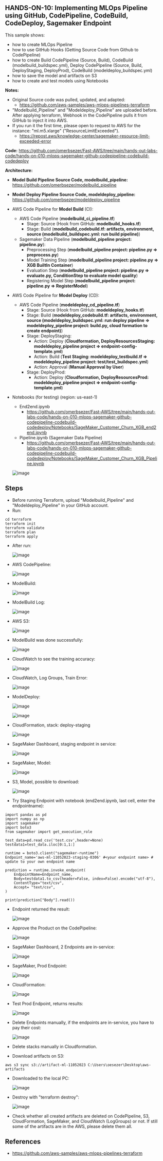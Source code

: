 ## HANDS-ON-10: Implementing MLOps Pipeline using GitHub, CodePipeline, CodeBuild, CodeDeploy, Sagemaker Endpoint

This sample shows:
- how to create MLOps Pipeline 
- how to use GitHub Hooks (Getting Source Code from Github to CodePipeline)
- how to create Build CodePipeline (Source, Build), CodeBuild (modelbuild_buildspec.yml), Deploy CodePipeline (Source, Build, DeployStaging, DeployProd), CodeBuild (modeldeploy_buildspec.yml)
- how to save the model and artifacts on S3
- how to create and test models using Notebooks

**Notes:**
- Original Source code was pulled, updated, and adapted:
  - https://github.com/aws-samples/aws-mlops-pipelines-terraform
- "Modelbuild_Pipeline" and "Modeldeploy_Pipeline" are uploaded before. After applying terraform, Webhook in the CodePipeline pulls it from GitHub to inject it into AWS.
- If you run it the first time, please open to request to AWS for the instance: "ml.m5.xlarge" ("ResourceLimitExceeded").
  - https://repost.aws/knowledge-center/sagemaker-resource-limit-exceeded-error  

**Code:** https://github.com/omerbsezer/Fast-AWS/tree/main/hands-out-labs-code/hands-on-010-mlops-sagemaker-github-codepipeline-codebuild-codedeploy


**Architecture:**
- **Model Build Pipeline Source Code, modelbuild_pipeline:**  https://github.com/omerbsezer/modelbuild_pipeline 
- **Model Deploy Pipeline Source Code, modeldeploy_pipeline:** https://github.com/omerbsezer/modeldeploy_pipeline
- AWS Code Pipeline for **Model Build** (CI):
  - AWS Code Pipeline (**modelbuild_ci_pipeline.tf**)
    - Stage: Source (Hook from GitHub: **modelbuild_hooks.tf**)
    - Stage: Build (**modelbuild_codebuild.tf: artifacts, environment, source (modelbuild_buildspec.yml: run build pipeline)**)
  - Sagemaker Data Pipeline (**modelbuild_pipeline project: pipeline.py**):
    - Preprocessing Step (**modelbuild_pipeline project: pipeline.py => preprocess.py**)
    - Model Training Step (**modelbuild_pipeline project: pipeline.py => XGB BuiltIn Container**)
    - Evaluation Step (**modelbuild_pipeline project: pipeline.py => evaluate.py, ConditionStep to evaluate model quality**)
    - Registering Model Step (**modelbuild_pipeline project: pipeline.py => RegisterModel**)
- AWS Code Pipeline for **Model Deploy** (CD):
  - AWS Code Pipeline (**modeldeploy_cd_pipeline.tf**)
    - Stage: Source (Hook from GitHub: **modeldeploy_hooks.tf**)
    - Stage: Build (**modeldeploy_codebuild.tf: artifacts, environment, source (modeldeploy_buildspec.yml: run deploy pipeline => modeldeploy_pipeline project: build.py,  cloud formation to create endpoint)**)  
    - Stage: DeployStaging:
      - Action: Deploy (**Cloudformation, DeployResourcesStaging: modeldeploy_pipeline project => endpoint-config-template.yml**)
      - Action: Build (**Test Staging: modeldeploy_testbuild.tf => modeldeploy_pipeline project: test/test_buildspec.yml**)
      - Action: Approval (**Manual Approval by User**)
    - Stage: DeployProd:
      - Action: Deploy (**Cloudformation, DeployResourcesProd: modeldeploy_pipeline project => endpoint-config-template.yml**)
- Notebooks (for testing) (region: us-east-1)
  - End2end.ipynb
    - https://github.com/omerbsezer/Fast-AWS/tree/main/hands-out-labs-code/hands-on-010-mlops-sagemaker-github-codepipeline-codebuild-codedeploy/Notebooks/SageMaker_Customer_Churn_XGB_end2end.ipynb
  - Pipeline.ipynb (Sagemaker Data Pipeline)
    - https://github.com/omerbsezer/Fast-AWS/tree/main/hands-out-labs-code/hands-on-010-mlops-sagemaker-github-codepipeline-codebuild-codedeploy/Notebooks/SageMaker_Customer_Churn_XGB_Pipeline.ipynb  
    
   ![image](https://github.com/omerbsezer/Fast-Terraform/assets/10358317/09c0ac8a-0fe5-4877-8440-b29a22bad5cf)


## Steps
- Before running Terraform, upload "Modelbuild_Pipeline" and "Modeldeploy_Pipeline" in your GitHub account.
- Run:

```
cd terraform
terraform init
terraform validate
terraform plan
terraform apply
```

- After run:

  ![image](https://github.com/omerbsezer/Fast-Terraform/assets/10358317/7e2060d0-af1c-4b5e-af43-a100f163453b)

- AWS CodePipeline:

  ![image](https://github.com/omerbsezer/Fast-Terraform/assets/10358317/7daef38d-2901-4087-b990-3d8b3676783e)

- ModelBuild:

  ![image](https://github.com/omerbsezer/Fast-Terraform/assets/10358317/1bc7cfe7-a7b5-4155-b4a1-cbb8763a036d)

- ModelBuild Log:

  ![image](https://github.com/omerbsezer/Fast-Terraform/assets/10358317/72ba0e56-a66f-4427-b35c-5680ae681fc6)
  
- AWS S3:

  ![image](https://github.com/omerbsezer/Fast-Terraform/assets/10358317/5b6da22e-7ec8-4a61-821b-3ebc8d272593)

- ModelBuild was done successfully:

  ![image](https://github.com/omerbsezer/Fast-Terraform/assets/10358317/9e4bad11-883e-463a-928e-d87834439e6f)

- CloudWatch to see the training accuracy:

  ![image](https://github.com/omerbsezer/Fast-Terraform/assets/10358317/fa0dbc0e-e3a0-48d2-8c75-309d6dcf9e19)

- CloudWatch, Log Groups, Train Error:

  ![image](https://github.com/omerbsezer/Fast-Terraform/assets/10358317/095870fb-ff0d-4ce8-bbe1-348779d9be25)
    
- ModelDeploy:

  ![image](https://github.com/omerbsezer/Fast-Terraform/assets/10358317/a77c0467-3453-41dc-8f8c-c3995973bf82)

  ![image](https://github.com/omerbsezer/Fast-Terraform/assets/10358317/6fb4beb5-3d17-459f-8b31-a487b07d39f1)

- CloudFormation, stack: deploy-staging

  ![image](https://github.com/omerbsezer/Fast-Terraform/assets/10358317/205f6a3e-1e68-4fc6-895b-d30810c4e50c)

- SageMaker Dashboard, staging endpoint in service:

  ![image](https://github.com/omerbsezer/Fast-Terraform/assets/10358317/4121d5c4-c2db-4a2d-8a83-c5b2183e334b)

- SageMaker, Model:

  ![image](https://github.com/omerbsezer/Fast-Terraform/assets/10358317/ab3e3090-5f5b-42aa-84ff-53cc17a9a380)

- S3, Model, possible to download:

  ![image](https://github.com/omerbsezer/Fast-Terraform/assets/10358317/09bdaf28-582a-45bc-b4b1-d053da0ec206)

- Try Staging Endpoint with notebook (end2end.ipynb, last cell, enter the endpointname):

```
import pandas as pd
import numpy as np
import sagemaker
import boto3
from sagemaker import get_execution_role

test_data=pd.read_csv('test.csv',header=None)
testdata1=test_data.iloc[0:1,1:]

runtime = boto3.client("sagemaker-runtime")
Endpoint_name='aws-ml-11052023-staging-0306' #<your endpoint name> # update to your own endpoint name

prediction = runtime.invoke_endpoint(
    EndpointName=Endpoint_name,
    Body=testdata1.to_csv(header=False, index=False).encode("utf-8"),
    ContentType="text/csv",
    Accept= "text/csv",
)

print(prediction["Body"].read())
```
- Endpoint returned the result:

  ![image](https://github.com/omerbsezer/Fast-Terraform/assets/10358317/58d56412-b3a2-42bc-978c-4c828d3d1af8)

- Approve the Product on the CodePipeline:

  ![image](https://github.com/omerbsezer/Fast-Terraform/assets/10358317/f2ee09ce-3d65-4448-9732-a5cc5a9277db)

- SageMaker Dashboard, 2 Endpoints are in-service:

  ![image](https://github.com/omerbsezer/Fast-Terraform/assets/10358317/cfd146dd-cbe5-4622-946f-0ca457597e26)

- SageMaker, Prod Endpoint:

  ![image](https://github.com/omerbsezer/Fast-Terraform/assets/10358317/444de0ff-f29d-42cd-b471-e17e4b13b904)

- CloudFormation:

  ![image](https://github.com/omerbsezer/Fast-Terraform/assets/10358317/f803e721-2d4c-4545-a0ba-d72a260cf2e0)

- Test Prod Endpoint, returns results:

  ![image](https://github.com/omerbsezer/Fast-Terraform/assets/10358317/e0ea3640-5b16-47ff-9fbf-cd1cdc81b974)

- Delete Endpoints manually, if the endpoints are in-service, you have to pay their cost:

  ![image](https://github.com/omerbsezer/Fast-Terraform/assets/10358317/2d30f570-ad34-4972-bee7-05a5058f7c3b)

- Delete stacks manually in Cloudformation.
- Download artifacts on S3:

```
aws s3 sync s3://artifact-ml-11052023 C:\Users\oesezer\Desktop\aws-artifacts
```

- Downloaded to the local PC:

  ![image](https://github.com/omerbsezer/Fast-Terraform/assets/10358317/d1e30b6c-7497-4913-a25b-9e1bbd92556e)

- Destroy with "terraform destroy":

  ![image](https://github.com/omerbsezer/Fast-Terraform/assets/10358317/cfcf5bc8-a3bc-4ef5-a661-ab6873aa5f65)

- Check whether all created artifacts are deleted on CodePipeline, S3, CloudFormation, SageMaker, and CloudWatch (LogGroups) or not. If still some of the artifacts are in the AWS, please delete them all. 

## References
- https://github.com/aws-samples/aws-mlops-pipelines-terraform
